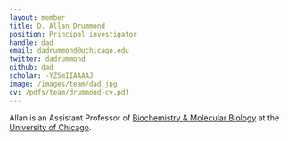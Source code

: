 ```yaml
---
layout: member
title: D. Allan Drummond
position: Principal investigator
handle: dad
email: dadrummond@uchicago.edu
twitter: dadrummond
github: dad
scholar: -YZ5mIIAAAAJ
image: /images/team/dad.jpg
cv: /pdfs/team/drummond-cv.pdf
---
```


Allan is an Assistant Professor of [Biochemistry & Molecular Biology](http://www.uchicago.edu) at the [University of Chicago](http://www.uchicago.edu).
